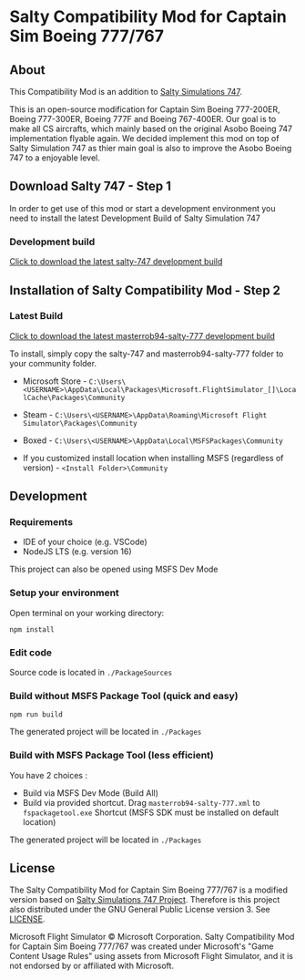 # Salty Compatibility Mod for Captain Sim Boeing 777/767
## About
This Compatibility Mod is an addition to [Salty Simulations 747](https://github.com/saltysimulations/salty-747). 

This is an open-source modification for Captain Sim Boeing 777-200ER, Boeing 777-300ER, Boeing 777F and Boeing 767-400ER. Our goal is to make all CS aircrafts, which mainly based on the original Asobo Boeing 747 implementation flyable again. We decided implement this mod on top of Salty Simulation 747 as thier main goal is also to improve the Asobo Boeing 747 to a enjoyable level.

## Download Salty 747 - Step 1
In order to get use of this mod or start a development environment you need to install the latest Development Build of Salty Simulation 747

### Development build
[Click to download the latest salty-747 development build](https://github.com/saltysimulations/salty-747/releases/download/vdev/salty-747-dev.zip)

## Installation of Salty Compatibility Mod - Step 2

### Latest Build

[Click to download the latest masterrob94-salty-777 development build](https://github.com/RobSimulation/robsim-salty-777/releases/download/dev/masterrob94-salty-777.zip)

To install, simply copy the salty-747 and masterrob94-salty-777 folder to your community folder. 

* Microsoft Store - `C:\Users\<USERNAME>\AppData\Local\Packages\Microsoft.FlightSimulator_[]\LocalCache\Packages\Community`

* Steam - `C:\Users\<USERNAME>\AppData\Roaming\Microsoft Flight Simulator\Packages\Community`

* Boxed - `C:\Users\<USERNAME>\AppData\Local\MSFSPackages\Community`

* If you customized install location when installing MSFS (regardless of version) - `<Install Folder>\Community`


## Development
### Requirements
* IDE of your choice (e.g. VSCode)
* NodeJS LTS (e.g. version 16)

This project can also be opened using MSFS Dev Mode
### Setup your environment
Open terminal on your working directory:

`npm install`

### Edit code
Source code is located in `./PackageSources`

### Build without MSFS Package Tool (quick and easy)
`npm run build`

The generated project will be located in `./Packages`

### Build with MSFS Package Tool (less efficient)
You have 2 choices :

* Build via MSFS Dev Mode (Build All)
* Build via provided shortcut. Drag `masterrob94-salty-777.xml` to `fspackagetool.exe` Shortcut (MSFS SDK must be installed on default location)

The generated project will be located in `./Packages`
## License

The Salty Compatibility Mod for Captain Sim Boeing 777/767 is a modified version based on [Salty Simulations 747 Project](https://github.com/saltysimulations/salty-747). Therefore is this project also distributed under the GNU General Public License version 3. See [LICENSE](https://github.com/masterrob94/masterrob94-salty-777/blob/master/LICENSE).

Microsoft Flight Simulator © Microsoft Corporation. Salty Compatibility Mod for Captain Sim Boeing 777/767 was created under Microsoft's "Game Content Usage Rules" using assets from Microsoft Flight Simulator, and it is not endorsed by or affiliated with Microsoft.

